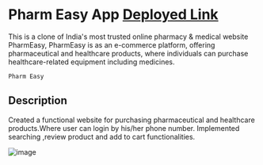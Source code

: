 
# Pharm Easy App  **[Deployed Link](https://bright-nasturtium-5fc334.netlify.app/)**

This is a clone of India's most trusted online pharmacy & medical website PharmEasy,
PharmEasy is as an e-commerce platform, offering pharmaceutical and healthcare products, where individuals can purchase healthcare-related equipment including medicines.

```Pharm Easy ```

##  Description
Created a functional website for purchasing pharmaceutical and healthcare products.Where user can login by his/her phone number. Implemented searching ,review product and add to cart functionalities.


![image](https://user-images.githubusercontent.com/97351159/199207187-1605a618-2e09-4112-90b0-b752d9d53495.png)

